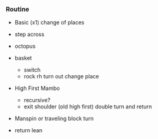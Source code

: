 ### Routine
- Basic (x1) change of places
- step across

- octopus 
- basket 
	- switch
	- rock rh turn out change place

- High First Mambo 
	- recursive?
	- exit shoulder (old high first) double turn and return

- Manspin or traveling block turn
- return lean
